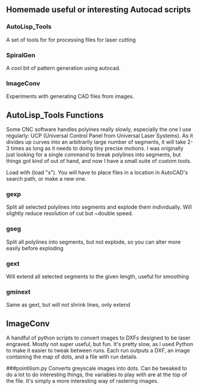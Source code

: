 ## Homemade useful or interesting Autocad scripts

### AutoLisp_Tools
A set of tools for for processing files for laser cutting
### SpiralGen
A cool bit of pattern generation using autocad. 
### ImageConv
Experiments with generating CAD files from images. 

 

## AutoLisp_Tools Functions

Some CNC software handles polyines really slowly, especially the one I use regularly: UCP (Universal Control Panel from Universal Laser Systems). As it divides up curves into an arbitrarily large number of segments, it will take 2-3 times as long as it needs to doing tiny precise motions. I was originally just looking for a single command to break polylines into segments, but things got kind of out of hand, and now I have a small suite of custom tools. 

Load with (load "s"). You will have to place files in a location in AutoCAD's search path, or make a new one.

### gexp
Split all selected polylines into segments and explode them individually. Will slightly reduce resolution of cut but \~double speed.

### gseg
Split all polylines into segments, but not explode, so you can alter more easily before exploding

### gext
Will extend all selected segments to the given length, useful for smoothing

### gminext
Same as gext, but will not shrink lines, only extend


## ImageConv
A handful of python scripts to convert images to DXFs designed to be laser engraved. Mostly not super useful, but fun. It's pretty slow, as I used Python to make it easier to tweak between runs. Each run outputs a DXF, an image containing the map of dots, and a file with run details. 

###pointilism.py
Converts greyscale images into dots. Can be tweaked to do a lot to do interesting things, the variables to play with are at the top of the file. It's simply a more interesting way of rastering images. 